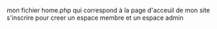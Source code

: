 mon fichier home.php qui correspond à la page d'acceuil de mon site
s'inscrire pour creer un espace membre  et un  espace  admin
